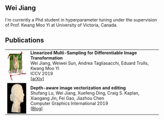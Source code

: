 ## Wei Jiang

I'm currently a Phd student in hyperparameter tuning under the supervision of Prof. Kwang Moo Yi at University of Victoria, Canada.

## Publications

|                                                              |                                                              |
| :----------------------------------------------------------- | ------------------------------------------------------------ |
| <img style="float: left;" src="./figs/linearized.png" height="100"> | **Linearized Multi-Sampling for Differentiable Image Transformation**<br />Wei Jiang, Weiwei Sun, Andrea Tagliasacchi, Eduard Trulls, Kwang Moo Yi<br />ICCV 2019<br />[[arXiv](https://arxiv.org/abs/1901.07124/)] |
| <img style="float: left;" src="./figs/diffusion_curves.png" height="100"> | **Depth-aware image vectorization and editing**<br />Shufang Lu, Wei Jiang, Xuefeng Ding, Craig S. Kaplan, Xiaogang Jin, Fei Gao, Jiazhou Chen<br />Computer Graphics International 2019<br />[[Blog](https://jiangwei221.github.io/blogs/diffusion_curves_blog.md)] |
